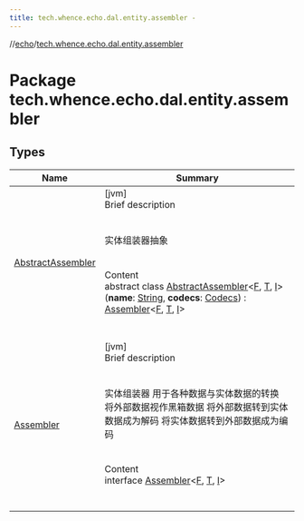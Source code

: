 ```yaml
---
title: tech.whence.echo.dal.entity.assembler -
---
```

//[echo](../index.md)/[tech.whence.echo.dal.entity.assembler](index.md)



# Package tech.whence.echo.dal.entity.assembler  


## Types  
  
|  Name|  Summary| 
|---|---|
| [AbstractAssembler](-abstract-assembler/index.md)| [jvm]  <br>Brief description  <br><br><br>实体组装器抽象<br><br>  <br>Content  <br>abstract class [AbstractAssembler](-abstract-assembler/index.md)<[F](-abstract-assembler/index.md), [T](-abstract-assembler/index.md), [I](-abstract-assembler/index.md)>(**name**: [String](https://kotlinlang.org/api/latest/jvm/stdlib/kotlin/-string/index.html), **codecs**: [Codecs](../tech.whence.echo.codec/-codecs/index.md)) : [Assembler](-assembler/index.md)<[F](-abstract-assembler/index.md), [T](-abstract-assembler/index.md), [I](-abstract-assembler/index.md)>   <br><br><br>
| [Assembler](-assembler/index.md)| [jvm]  <br>Brief description  <br><br><br>实体组装器 用于各种数据与实体数据的转换 将外部数据视作黑箱数据 将外部数据转到实体数据成为解码 将实体数据转到外部数据成为编码<br><br>  <br>Content  <br>interface [Assembler](-assembler/index.md)<[F](-assembler/index.md), [T](-assembler/index.md), [I](-assembler/index.md)>  <br><br><br>

